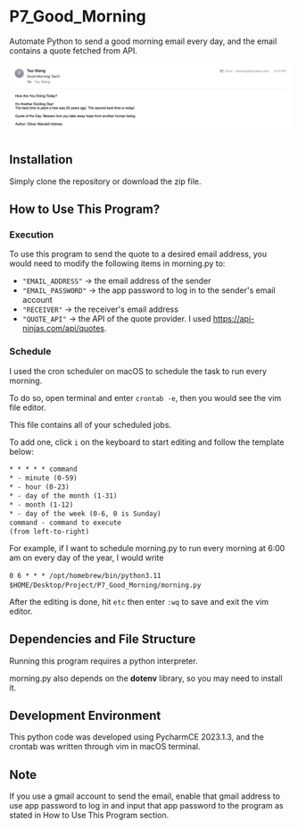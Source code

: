 # P7_Good_Morning
Automate Python to send a good morning email every day, and the email contains a quote fetched from API.

![Figure1](./Figure1.png)

## Installation
Simply clone the repository or download the zip file.

## How to Use This Program?
### Execution
To use this program to send the quote to a desired email address, you would need
to modify the following items in morning.py to: 
* ```"EMAIL_ADDRESS"```  -> the email address of the sender 
* ```"EMAIL_PASSWORD"``` -> the app password to log in to the sender's email account
* ```"RECEIVER"``` -> the receiver's email address
* ```"QUOTE_API"``` -> the API of the quote provider. I used https://api-ninjas.com/api/quotes.

### Schedule
I used the cron scheduler on macOS to schedule the task to run every morning.

To do so, open terminal and enter ```crontab -e```, then you would see the vim file editor.

This file contains all of your scheduled jobs.

To add one, click ```i``` on the keyboard to start editing and 
follow the template below: 
```
* * * * * command
* - minute (0-59)
* - hour (0-23)
* - day of the month (1-31)
* - month (1-12)
* - day of the week (0-6, 0 is Sunday)
command - command to execute
(from left-to-right)
```

For example, if I want to schedule morning.py to run every morning at 6:00 am on every day of the year, I would write

```0 6 * * * /opt/homebrew/bin/python3.11 $HOME/Desktop/Project/P7_Good_Morning/morning.py```

After the editing is done, hit ```etc``` then enter ```:wq``` to save and exit the vim editor.  

## Dependencies and File Structure
Running this program requires a python interpreter.

morning.py also depends on the **dotenv** library, so you may need to install it.

## Development Environment
This python code was developed using PycharmCE 2023.1.3, and the crontab was written through vim in macOS terminal.

## Note
If you use a gmail account to send the email, enable that gmail address to use app password to log in and input 
that app password to the program as stated in How to Use This Program section.